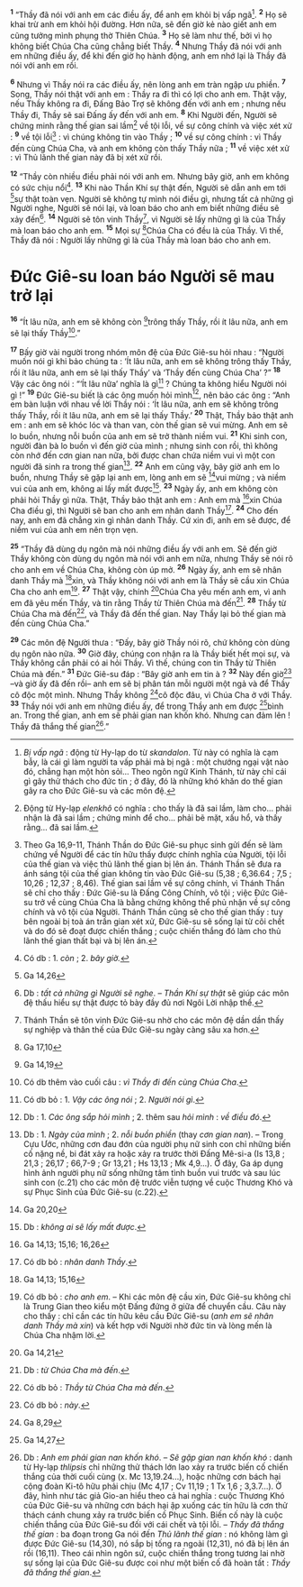 <sup><b>1</b></sup> “Thầy đã nói với anh em các điều ấy, để anh em khỏi bị vấp ngã[^1-b059eafe-07e1-4be4-b819-785b680894f8]. <sup><b>2</b></sup> Họ sẽ khai trừ anh em khỏi hội đường. Hơn nữa, sẽ đến giờ kẻ nào giết anh em cũng tưởng mình phụng thờ Thiên Chúa. <sup><b>3</b></sup> Họ sẽ làm như thế, bởi vì họ không biết Chúa Cha cũng chẳng biết Thầy. <sup><b>4</b></sup> Nhưng Thầy đã nói với anh em những điều ấy, để khi đến giờ họ hành động, anh em nhớ lại là Thầy đã nói với anh em rồi.

<sup><b>6</b></sup> Nhưng vì Thầy nói ra các điều ấy, nên lòng anh em tràn ngập ưu phiền. <sup><b>7</b></sup> Song, Thầy nói thật với anh em : Thầy ra đi thì có lợi cho anh em. Thật vậy, nếu Thầy không ra đi, Đấng Bảo Trợ sẽ không đến với anh em ; nhưng nếu Thầy đi, Thầy sẽ sai Đấng ấy đến với anh em. <sup><b>8</b></sup> Khi Người đến, Người sẽ chứng minh rằng thế gian sai lầm[^3-b059eafe-07e1-4be4-b819-785b680894f8] về tội lỗi, về sự công chính và việc xét xử : <sup><b>9</b></sup> về tội lỗi[^4-b059eafe-07e1-4be4-b819-785b680894f8] : vì chúng không tin vào Thầy ; <sup><b>10</b></sup> về sự công chính : vì Thầy đến cùng Chúa Cha, và anh em không còn thấy Thầy nữa ; <sup><b>11</b></sup> về việc xét xử : vì Thủ lãnh thế gian này đã bị xét xử rồi.

<sup><b>12</b></sup> “Thầy còn nhiều điều phải nói với anh em. Nhưng bây giờ, anh em không có sức chịu nổi[^5-b059eafe-07e1-4be4-b819-785b680894f8]. <sup><b>13</b></sup> Khi nào Thần Khí sự thật đến, Người sẽ dẫn anh em tới [^1@-b059eafe-07e1-4be4-b819-785b680894f8]sự thật toàn vẹn. Người sẽ không tự mình nói điều gì, nhưng tất cả những gì Người nghe, Người sẽ nói lại, và loan báo cho anh em biết những điều sẽ xảy đến[^6-b059eafe-07e1-4be4-b819-785b680894f8]. <sup><b>14</b></sup> Người sẽ tôn vinh Thầy[^7-b059eafe-07e1-4be4-b819-785b680894f8], vì Người sẽ lấy những gì là của Thầy mà loan báo cho anh em. <sup><b>15</b></sup> Mọi sự [^2@-b059eafe-07e1-4be4-b819-785b680894f8]Chúa Cha có đều là của Thầy. Vì thế, Thầy đã nói : Người lấy những gì là của Thầy mà loan báo cho anh em.

# Đức Giê-su loan báo Người sẽ mau trở lại
<sup><b>16</b></sup> “Ít lâu nữa, anh em sẽ không còn [^3@-b059eafe-07e1-4be4-b819-785b680894f8]trông thấy Thầy, rồi ít lâu nữa, anh em sẽ lại thấy Thầy[^8-b059eafe-07e1-4be4-b819-785b680894f8].”

<sup><b>17</b></sup> Bấy giờ vài người trong nhóm môn đệ của Đức Giê-su hỏi nhau : “Người muốn nói gì khi bảo chúng ta : ‘Ít lâu nữa, anh em sẽ không trông thấy Thầy, rồi ít lâu nữa, anh em sẽ lại thấy Thầy’ và ‘Thầy đến cùng Chúa Cha’ ?” <sup><b>18</b></sup> Vậy các ông nói : “‘Ít lâu nữa’ nghĩa là gì[^9-b059eafe-07e1-4be4-b819-785b680894f8] ? Chúng ta không hiểu Người nói gì !” <sup><b>19</b></sup> Đức Giê-su biết là các ông muốn hỏi mình[^10-b059eafe-07e1-4be4-b819-785b680894f8], nên bảo các ông : “Anh em bàn luận với nhau về lời Thầy nói : ‘Ít lâu nữa, anh em sẽ không trông thấy Thầy, rồi ít lâu nữa, anh em sẽ lại thấy Thầy.’ <sup><b>20</b></sup> Thật, Thầy bảo thật anh em : anh em sẽ khóc lóc và than van, còn thế gian sẽ vui mừng. Anh em sẽ lo buồn, nhưng nỗi buồn của anh em sẽ trở thành niềm vui. <sup><b>21</b></sup> Khi sinh con, người đàn bà lo buồn vì đến giờ của mình ; nhưng sinh con rồi, thì không còn nhớ đến cơn gian nan nữa, bởi được chan chứa niềm vui vì một con người đã sinh ra trong thế gian[^11-b059eafe-07e1-4be4-b819-785b680894f8]. <sup><b>22</b></sup> Anh em cũng vậy, bây giờ anh em lo buồn, nhưng Thầy sẽ gặp lại anh em, lòng anh em sẽ [^4@-b059eafe-07e1-4be4-b819-785b680894f8]vui mừng ; và niềm vui của anh em, không ai lấy mất được[^12-b059eafe-07e1-4be4-b819-785b680894f8]. <sup><b>23</b></sup> Ngày ấy, anh em không còn phải hỏi Thầy gì nữa. Thật, Thầy bảo thật anh em : Anh em mà [^5@-b059eafe-07e1-4be4-b819-785b680894f8]xin Chúa Cha điều gì, thì Người sẽ ban cho anh em nhân danh Thầy[^13-b059eafe-07e1-4be4-b819-785b680894f8]. <sup><b>24</b></sup> Cho đến nay, anh em đã chẳng xin gì nhân danh Thầy. Cứ xin đi, anh em sẽ được, để niềm vui của anh em nên trọn vẹn.

<sup><b>25</b></sup> “Thầy đã dùng dụ ngôn mà nói những điều ấy với anh em. Sẽ đến giờ Thầy không còn dùng dụ ngôn mà nói với anh em nữa, nhưng Thầy sẽ nói rõ cho anh em về Chúa Cha, không còn úp mở. <sup><b>26</b></sup> Ngày ấy, anh em sẽ nhân danh Thầy mà [^6@-b059eafe-07e1-4be4-b819-785b680894f8]xin, và Thầy không nói với anh em là Thầy sẽ cầu xin Chúa Cha cho anh em[^14-b059eafe-07e1-4be4-b819-785b680894f8]. <sup><b>27</b></sup> Thật vậy, chính [^7@-b059eafe-07e1-4be4-b819-785b680894f8]Chúa Cha yêu mến anh em, vì anh em đã yêu mến Thầy, và tin rằng Thầy từ Thiên Chúa mà đến[^15-b059eafe-07e1-4be4-b819-785b680894f8]. <sup><b>28</b></sup> Thầy từ Chúa Cha mà đến[^16-b059eafe-07e1-4be4-b819-785b680894f8], và Thầy đã đến thế gian. Nay Thầy lại bỏ thế gian mà đến cùng Chúa Cha.”

<sup><b>29</b></sup> Các môn đệ Người thưa : “Đấy, bây giờ Thầy nói rõ, chứ không còn dùng dụ ngôn nào nữa. <sup><b>30</b></sup> Giờ đây, chúng con nhận ra là Thầy biết hết mọi sự, và Thầy không cần phải có ai hỏi Thầy. Vì thế, chúng con tin Thầy từ Thiên Chúa mà đến.” <sup><b>31</b></sup> Đức Giê-su đáp : “Bây giờ anh em tin à ? <sup><b>32</b></sup> Này đến giờ[^17-b059eafe-07e1-4be4-b819-785b680894f8] –và giờ ấy đã đến rồi– anh em sẽ bị phân tán mỗi người một ngả và để Thầy cô độc một mình. Nhưng Thầy không [^8@-b059eafe-07e1-4be4-b819-785b680894f8]cô độc đâu, vì Chúa Cha ở với Thầy. <sup><b>33</b></sup> Thầy nói với anh em những điều ấy, để trong Thầy anh em được [^9@-b059eafe-07e1-4be4-b819-785b680894f8]bình an. Trong thế gian, anh em sẽ phải gian nan khốn khó. Nhưng can đảm lên ! Thầy đã thắng thế gian[^18-b059eafe-07e1-4be4-b819-785b680894f8].”

[^1-b059eafe-07e1-4be4-b819-785b680894f8]: *Bị vấp ngã* : động từ Hy-lạp do từ *skandalon*. Từ này có nghĩa là cạm bẫy, là cái gì làm người ta vấp phải mà bị ngã : một chướng ngại vật nào đó, chẳng hạn một hòn sỏi... Theo ngôn ngữ Kinh Thánh, từ này chỉ cái gì gây thử thách cho đức tin ; ở đây, đó là những khó khăn do thế gian gây ra cho Đức Giê-su và các môn đệ.
[^3-b059eafe-07e1-4be4-b819-785b680894f8]: Động từ Hy-lạp *elenkhô* có nghĩa : cho thấy là đã sai lầm, làm cho... phải nhận là đã sai lầm ; chứng minh để cho... phải bẽ mặt, xấu hổ, và thấy rằng... đã sai lầm.
[^4-b059eafe-07e1-4be4-b819-785b680894f8]: Theo Ga 16,9-11, Thánh Thần do Đức Giê-su phục sinh gửi đến sẽ làm chứng về Người để các tín hữu thấy được chính nghĩa của Người, tội lỗi của thế gian và việc thủ lãnh thế gian bị lên án. Thánh Thần sẽ đưa ra ánh sáng tội của thế gian không tin vào Đức Giê-su (5,38 ; 6,36.64 ; 7,5 ; 10,26 ; 12,37 ; 8,46). Thế gian sai lầm về sự công chính, vì Thánh Thần sẽ chỉ cho thấy : Đức Giê-su là Đấng Công Chính, vô tội ; việc Đức Giê-su trở về cùng Chúa Cha là bằng chứng không thể phủ nhận về sự công chính và vô tội của Người. Thánh Thần cũng sẽ cho thế gian thấy : tuy bên ngoài bị toà án trần gian xét xử, Đức Giê-su sẽ sống lại từ cõi chết và do đó sẽ đoạt được chiến thắng ; cuộc chiến thắng đó làm cho thủ lãnh thế gian thất bại và bị lên án.
[^5-b059eafe-07e1-4be4-b819-785b680894f8]: Có db : 1. *còn* ; 2. *bây giờ.*
[^6-b059eafe-07e1-4be4-b819-785b680894f8]: Db : *tất cả những gì Người sẽ nghe*. – *Thần Khí sự thật* sẽ giúp các môn đệ thấu hiểu sự thật được tỏ bày đầy đủ nơi Ngôi Lời nhập thể.
[^7-b059eafe-07e1-4be4-b819-785b680894f8]: Thánh Thần sẽ tôn vinh Đức Giê-su nhờ cho các môn đệ dần dần thấy sự nghiệp và thân thế của Đức Giê-su ngày càng sâu xa hơn.
[^8-b059eafe-07e1-4be4-b819-785b680894f8]: Có db thêm vào cuối câu : *vì Thầy đi đến cùng Chúa Cha*.
[^9-b059eafe-07e1-4be4-b819-785b680894f8]: Có db bỏ : 1. *Vậy các ông nói* ; 2. *Người nói gì*.
[^10-b059eafe-07e1-4be4-b819-785b680894f8]: Db : 1. *Các ông sắp hỏi mình* ; 2. thêm sau *hỏi mình* : *về điều đó*.
[^11-b059eafe-07e1-4be4-b819-785b680894f8]: Db : 1. *Ngày của mình* ; 2. *nỗi buồn phiền* (thay *cơn gian nan*). – Trong Cựu Ước, những cơn đau đớn của người phụ nữ sinh con chỉ những biến cố nặng nề, bi đát xảy ra hoặc xảy ra trước thời Đấng Mê-si-a (Is 13,8 ; 21,3 ; 26,17 ; 66,7-9 ; Gr 13,21 ; Hs 13,13 ; Mk 4,9...). Ở đây, Ga áp dụng hình ảnh người phụ nữ sống những tâm tình buồn vui trước và sau lúc sinh con (c.21) cho các môn đệ trước viễn tượng về cuộc Thương Khó và sự Phục Sinh của Đức Giê-su (c.22).
[^12-b059eafe-07e1-4be4-b819-785b680894f8]: Db : *không ai sẽ lấy mất được*.
[^13-b059eafe-07e1-4be4-b819-785b680894f8]: Có db bỏ : *nhân danh Thầy*.
[^14-b059eafe-07e1-4be4-b819-785b680894f8]: Có db bỏ : *cho anh em*. – Khi các môn đệ cầu xin, Đức Giê-su không chỉ là Trung Gian theo kiểu một Đấng đứng ở giữa để chuyển cầu. Câu này cho thấy : chỉ cần các tín hữu kêu cầu Đức Giê-su (*anh em sẽ nhân danh Thầy mà xin*) và kết hợp với Người nhờ đức tin và lòng mến là Chúa Cha nhậm lời.
[^15-b059eafe-07e1-4be4-b819-785b680894f8]: Db : *từ Chúa Cha mà đến*.
[^16-b059eafe-07e1-4be4-b819-785b680894f8]: Có db bỏ : *Thầy từ Chúa Cha mà đến*.
[^17-b059eafe-07e1-4be4-b819-785b680894f8]: Có db bỏ : *này*.
[^18-b059eafe-07e1-4be4-b819-785b680894f8]: Db : *Anh em phải gian nan khốn khó*. – *Sẽ gặp gian nan khốn khó* : danh từ Hy-lạp *thlipsis* chỉ những thử thách lớn lao xảy ra trước biến cố chiến thắng của thời cuối cùng (x. Mc 13,19.24...), hoặc những cơn bách hại cộng đoàn Ki-tô hữu phải chịu (Mc 4,17 ; Cv 11,19 ; 1 Tx 1,6 ; 3,3.7...). Ở đây, hình như tác giả Gio-an hiểu theo cả hai nghĩa : cuộc Thương Khó của Đức Giê-su và những cơn bách hại ập xuống các tín hữu là cơn thử thách cánh chung xảy ra trước biến cố Phục Sinh. Biến cố này là cuộc chiến thắng của Đức Giê-su đối với cái chết và tội lỗi. – *Thầy đã thắng thế gian* : ba đoạn trong Ga nói đến *Thủ lãnh thế gian* : nó không làm gì được Đức Giê-su (14,30), nó sắp bị tống ra ngoài (12,31), nó đã bị lên án rồi (16,11). Theo cái nhìn ngôn sứ, cuộc chiến thắng trong tương lai nhờ sự sống lại của Đức Giê-su được coi như một biến cố đã hoàn tất : *Thầy đã thắng thế gian*.
[^1@-b059eafe-07e1-4be4-b819-785b680894f8]: Ga 14,26
[^2@-b059eafe-07e1-4be4-b819-785b680894f8]: Ga 17,10
[^3@-b059eafe-07e1-4be4-b819-785b680894f8]: Ga 14,19
[^4@-b059eafe-07e1-4be4-b819-785b680894f8]: Ga 20,20
[^5@-b059eafe-07e1-4be4-b819-785b680894f8]: Ga 14,13; 15,16; 16,26
[^6@-b059eafe-07e1-4be4-b819-785b680894f8]: Ga 14,13; 15,16
[^7@-b059eafe-07e1-4be4-b819-785b680894f8]: Ga 14,21
[^8@-b059eafe-07e1-4be4-b819-785b680894f8]: Ga 8,29
[^9@-b059eafe-07e1-4be4-b819-785b680894f8]: Ga 14,27